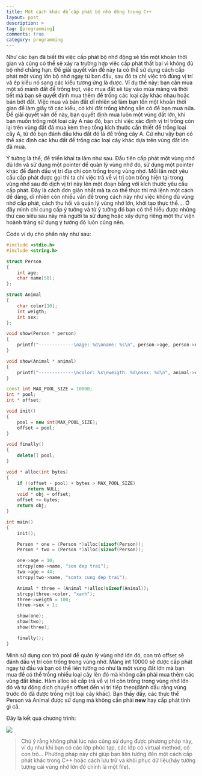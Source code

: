 ```yaml
---
title: Một cách khác để cấp phát bộ nhớ động trong C++
layout: post
description: >
tag: [programming]
comments: true
category: programming
---
```


Như các bạn đã biết thì việc cấp phát bộ nhớ động sẽ tốn một khoản thời gian và cũng có thể sẽ xảy ra trường hợp việc cấp phát thất bại vì không đủ bộ nhớ chẳng hạn. Để giải quyết vấn đề này ta có thể sử dụng cách cấp phát một vùng lớn bộ nhớ ngay từ ban đầu, sau đó ta chỉ việc trỏ đúng vị trí và ép kiểu nó sang các kiểu tương ứng là được. Ví dụ thế này: bạn cần mua một số mảnh đất để trồng trọt, việc mua đất sẽ tùy vào mùa màng và thời tiết mà bạn sẽ quyết định mua thêm để trồng các loại cây khác nhau hoặc bán bớt đất. Việc mua và bán đất dĩ nhiên sẽ làm bạn tốn một khoản thời gian để làm giấy tờ các kiểu, có khi đất trống không sẵn có để bạn mua nữa. Để giải quyết vấn đề này, bạn quyết định mua luôn một vùng đất lớn, khi bạn muốn trồng một loại cây A nào đó, bạn chỉ việc xác định vị trí trống còn lại trên vùng đất đã mua kèm theo tổng kích thước cần thiết để trồng loại cây A, từ đó bạn đánh dấu khu đất đó là để trồng cây A. Cứ như vậy bạn có thể xác định các khu đất để trồng các loại cây khác dựa trên vùng đất lớn đã mua.

Ý tưởng là thế, để triển khai ta làm như sau. Đầu tiên cấp phát một vùng nhớ đủ lớn và sử dụng một pointer để quản lý vùng nhớ đó, sử dụng một pointer khác để đánh dấu vị trí địa chỉ còn trống trong vùng nhớ. Mỗi lần một yêu cầu cấp phát được gọi thì ta chỉ việc trả về vị trị còn trống hiện tại trong vùng nhớ sau đó dịch vị trí này lên một đoạn bằng với kích thước yêu cầu cấp phát. Đây là cách đơn giản nhất mà ta có thể thực thi mã lệnh một cách dể dàng, dĩ nhiên còn nhiều vấn đề trong cách này như việc không đủ vùng nhớ cấp phát, cách thu hồi và quản lý vùng nhớ lớn, khởi tạo thực thể…. 
Ở đây mình chỉ cung cấp ý tưởng và từ ý tưởng đó bạn có thể hiểu được những thứ cao siêu sau này mà người ta sử dụng hoặc xây dựng riêng một thư viện hoành tráng sử dụng ý tưởng đó luôn cũng nên.

Code ví dụ cho phần này như sau:

```cpp
#include <stdio.h>
#include <string.h>

struct Person
{
    int age;
    char name[50];
};

struct Animal
{
    char color[10];
    int weigth;
    int sex;
};

void show(Person * person)
{
    printf("-------------\nage: %d\nname: %s\n", person->age, person->name);
}

void show(Animal * animal)
{
    printf("-------------\ncolor: %s\nweigth: %d\nsex: %d\n", animal->color, animal->weigth, animal->sex);
}

const int MAX_POOL_SIZE = 10000;
int * pool;
int * offset;

void init()
{
    pool = new int[MAX_POOL_SIZE];
    offset = pool;
}

void finally()
{
    delete[] pool;
}

void * alloc(int bytes)
{
    if ((offset - pool) + bytes > MAX_POOL_SIZE)
        return NULL;
    void * obj = offset;
    offset += bytes;
    return obj;
}

int main()
{
    init();

    Person * one = (Person *)alloc(sizeof(Person));
    Person * two = (Person *)alloc(sizeof(Person));

    one->age = 10;
    strcpy(one->name, "son dep trai");
    two->age = 44;
    strcpy(two->name, "sontx cung dep trai");

    Animal * three = (Animal *)alloc(sizeof(Animal));
    strcpy(three->color, "xanh");
    three->weigth = 100;
    three->sex = 1;

    show(one);
    show(two);
    show(three);

    finally();
}
```
Mình sử dụng con trỏ pool để quản lý vùng nhớ lớn đó, con trỏ offset sẽ đánh dấu vị trí còn trống trong vùng nhớ. Mảng int 10000 sẽ được cấp phát ngay từ đầu và bạn có thể liên tưởng nó như là một vùng đất lớn mà bạn mua để có thể trồng nhiều loại cây lên đó mà không cần phải mua thêm các vùng đất khác. Hàm alloc sẽ cấp trả về vị trí còn trống trong vùng nhớ lớn đó và tự động dịch chuyển offset đến vị trí tiếp theo(đánh dấu rằng vùng trước đó đã được trồng một loại cây khác). Bạn thấy đấy, các thực thể Person và Animal được sử dụng mà không cần phải **new** hay cấp phát tỉnh gì cả.

Đây là kết quả chương trình:

![](https://4.bp.blogspot.com/-aEIbOG84NtY/V1qDRTgUFLI/AAAAAAAAOzI/o-upBBuN7O0WQKDF3kzTAVuliWXxIfrfgCKgB/s0/Untitled.png)

> Chú ý rằng không phải lúc nào cũng sử dụng được phương pháp này, ví dụ như khi bạn có các lớp phức tạp, các lớp có virtual method, có con trỏ… Phương pháp này chỉ giúp bạn liên tưởng đến một cách cấp phát khác trong C++ hoặc cách lưu trữ và khôi phục dữ liệu(hảy tưởng tượng cái vùng nhớ lớn đó chính là một file).
